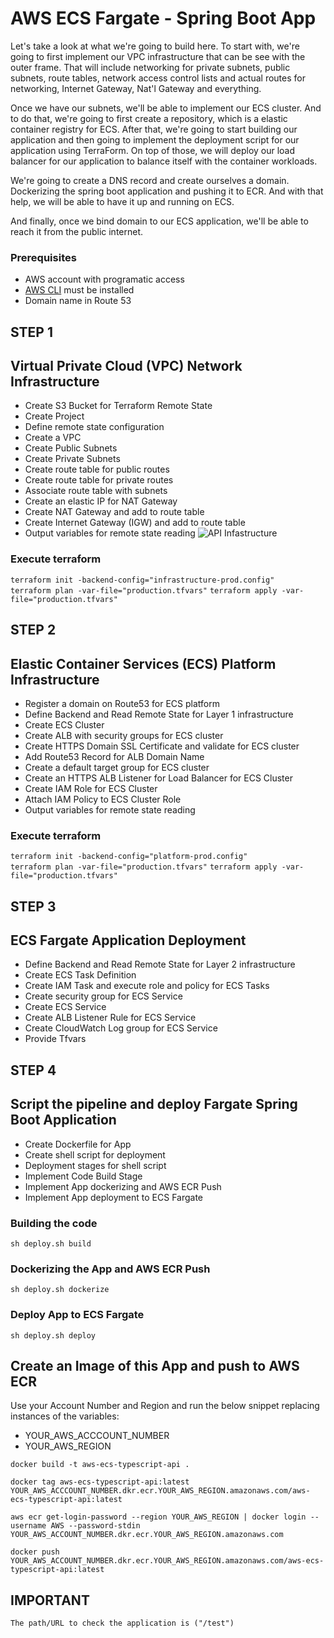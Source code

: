 # AWS ECS Fargate - Spring Boot App

Let's take a look at what we're going to build here. To start with, we're going to first implement our VPC infrastructure that can be see with the outer frame.  That will include networking for private subnets, public subnets, route tables, network access control lists and actual routes for networking, Internet Gateway, Nat'l Gateway and everything. 

Once we have our subnets, we'll be able to implement our ECS cluster. And to do that, we're going to first create a repository, which is a elastic container registry for ECS. After that, we're going to start building our application and then going to implement the deployment script for our application using TerraForm. On top of those, we will deploy our load balancer for our application to balance itself with the container workloads.

We're going to create a DNS record and create ourselves a domain. Dockerizing the spring boot application and pushing it to ECR. And with that help, we will be able to have it up and running on ECS.

And finally, once we bind domain to our ECS application, we'll be able to reach it from the public internet.


### Prerequisites
- AWS account with programatic access
- [AWS CLI](https://aws.amazon.com/cli/) must be installed
- Domain name in Route 53  

## STEP 1

## Virtual Private Cloud (VPC) Network Infrastructure 
- Create S3 Bucket for Terraform Remote State
- Create Project
- Define remote state configuration
- Create a VPC
- Create Public Subnets
- Create Private Subnets
- Create route table for public routes
- Create route table for private routes
- Associate route table with subnets
- Create an elastic IP for NAT Gateway
- Create NAT Gateway and add to route table
- Create Internet Gateway (IGW) and add to route table
- Output variables for remote state reading
![API Infastructure](https://www.aaronwht.com/images/fargate/fargate-nginx.png)  

### Execute terraform
`terraform init -backend-config="infrastructure-prod.config"`  
`terraform plan -var-file="production.tfvars"`
`terraform apply -var-file="production.tfvars"`      

## STEP 2

## Elastic Container Services (ECS) Platform Infrastructure 
- Register a domain on Route53 for ECS platform
- Define Backend and Read Remote State for Layer 1 infrastructure
- Create ECS Cluster
- Create ALB with security groups for ECS cluster
- Create HTTPS Domain SSL Certificate and validate for ECS cluster
- Add Route53 Record for ALB Domain Name
- Create a default target group for ECS cluster
- Create an HTTPS ALB Listener for Load Balancer for ECS Cluster
- Create IAM Role for ECS Cluster
- Attach IAM Policy to ECS Cluster Role
- Output variables for remote state reading

### Execute terraform
`terraform init -backend-config="platform-prod.config"`  
`terraform plan -var-file="production.tfvars"`
`terraform apply -var-file="production.tfvars"` 

## STEP 3

## ECS Fargate Application Deployment
- Define Backend and Read Remote State for Layer 2 infrastructure
- Create ECS Task Definition
- Create IAM Task and execute role and policy for ECS Tasks
- Create security group for ECS Service
- Create ECS Service
- Create ALB Listener Rule for ECS Service
- Create CloudWatch Log group for ECS Service
- Provide Tfvars

## STEP 4

## Script the pipeline and deploy Fargate Spring Boot Application
- Create Dockerfile for App
- Create shell script for deployment
- Deployment stages for shell script
- Implement Code Build Stage
- Implement App dockerizing and AWS ECR Push
- Implement App deployment to ECS Fargate

### Building the code
`sh deploy.sh build`  

### Dockerizing the App and AWS ECR Push
`sh deploy.sh dockerize`

### Deploy App to ECS Fargate
`sh deploy.sh deploy`

## Create an Image of this App and push to AWS ECR  
Use your Account Number and Region and run the below snippet replacing instances of the variables:
- YOUR_AWS_ACCCOUNT_NUMBER 
- YOUR_AWS_REGION  
```
docker build -t aws-ecs-typescript-api .  

docker tag aws-ecs-typescript-api:latest YOUR_AWS_ACCCOUNT_NUMBER.dkr.ecr.YOUR_AWS_REGION.amazonaws.com/aws-ecs-typescript-api:latest  

aws ecr get-login-password --region YOUR_AWS_REGION | docker login --username AWS --password-stdin YOUR_AWS_ACCOUNT_NUMBER.dkr.ecr.YOUR_AWS_REGION.amazonaws.com  

docker push YOUR_AWS_ACCOUNT_NUMBER.dkr.ecr.YOUR_AWS_REGION.amazonaws.com/aws-ecs-typescript-api:latest
```  

## IMPORTANT

```
The path/URL to check the application is ("/test") 
```